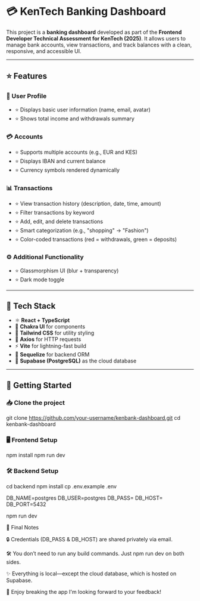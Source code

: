 # 💳 KenTech Banking Dashboard

This project is a **banking dashboard** developed as part of the **Frontend Developer Technical Assessment for KenTech (2025)**. It allows users to manage bank accounts, view transactions, and track balances with a clean, responsive, and accessible UI.

---

## ⭐ Features

### 👤 User Profile
- ⭐ Displays basic user information (name, email, avatar)
- ⭐ Shows total income and withdrawals summary

### 💳 Accounts
- ⭐ Supports multiple accounts (e.g., EUR and KES)
- ⭐ Displays IBAN and current balance
- ⭐ Currency symbols rendered dynamically

### 📊 Transactions
- ⭐ View transaction history (description, date, time, amount)
- ⭐ Filter transactions by keyword
- ⭐ Add, edit, and delete transactions
- ⭐ Smart categorization (e.g., "shopping" → "Fashion")
- ⭐ Color-coded transactions (red = withdrawals, green = deposits)

### ⚙️ Additional Functionality
- ⭐ Glassmorphism UI (blur + transparency)
- ⭐ Dark mode toggle

---

## 🧩 Tech Stack

- ⚛️ **React + TypeScript**
- 🎨 **Chakra UI** for components
- 💨 **Tailwind CSS** for utility styling
- 📡 **Axios** for HTTP requests
- ⚡ **Vite** for lightning-fast build
- 🐘 **Sequelize** for backend ORM
- 🧠 **Supabase (PostgreSQL)** as the cloud database

---

## 🚀 Getting Started

### 📥 Clone the project

git clone https://github.com/your-username/kenbank-dashboard.git
cd kenbank-dashboard

### 🖥️ Frontend Setup
npm install
npm run dev

### 🛠️ Backend Setup
cd backend
npm install
cp .env.example .env

DB_NAME=postgres
DB_USER=postgres
DB_PASS=<provided-by-email>
DB_HOST=<provided-by-email>
DB_PORT=5432

npm run dev

📌 Final Notes

🔒 Credentials (DB_PASS & DB_HOST) are shared privately via email.

🛠 You don’t need to run any build commands. Just npm run dev on both sides.

✨ Everything is local—except the cloud database, which is hosted on Supabase.

🎉 Enjoy breaking the app
I'm looking forward to your feedback!